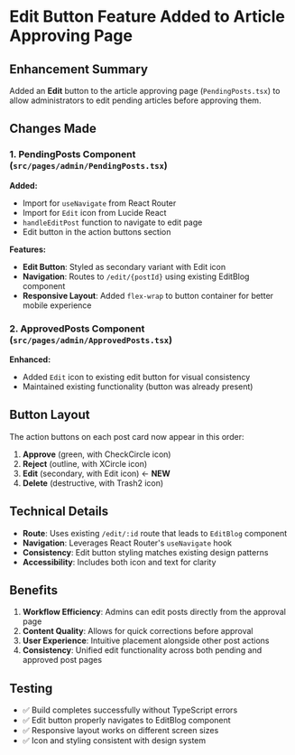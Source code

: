 # Edit Button Feature Added to Article Approving Page

## Enhancement Summary

Added an **Edit** button to the article approving page (`PendingPosts.tsx`) to allow administrators to edit pending articles before approving them.

## Changes Made

### 1. PendingPosts Component (`src/pages/admin/PendingPosts.tsx`)

**Added:**
- Import for `useNavigate` from React Router
- Import for `Edit` icon from Lucide React  
- `handleEditPost` function to navigate to edit page
- Edit button in the action buttons section

**Features:**
- **Edit Button**: Styled as secondary variant with Edit icon
- **Navigation**: Routes to `/edit/{postId}` using existing EditBlog component
- **Responsive Layout**: Added `flex-wrap` to button container for better mobile experience

### 2. ApprovedPosts Component (`src/pages/admin/ApprovedPosts.tsx`)

**Enhanced:**
- Added `Edit` icon to existing edit button for visual consistency
- Maintained existing functionality (button was already present)

## Button Layout

The action buttons on each post card now appear in this order:
1. **Approve** (green, with CheckCircle icon)
2. **Reject** (outline, with XCircle icon) 
3. **Edit** (secondary, with Edit icon) ← **NEW**
4. **Delete** (destructive, with Trash2 icon)

## Technical Details

- **Route**: Uses existing `/edit/:id` route that leads to `EditBlog` component
- **Navigation**: Leverages React Router's `useNavigate` hook
- **Consistency**: Edit button styling matches existing design patterns
- **Accessibility**: Includes both icon and text for clarity

## Benefits

1. **Workflow Efficiency**: Admins can edit posts directly from the approval page
2. **Content Quality**: Allows for quick corrections before approval
3. **User Experience**: Intuitive placement alongside other post actions
4. **Consistency**: Unified edit functionality across both pending and approved post pages

## Testing

- ✅ Build completes successfully without TypeScript errors
- ✅ Edit button properly navigates to EditBlog component
- ✅ Responsive layout works on different screen sizes
- ✅ Icon and styling consistent with design system